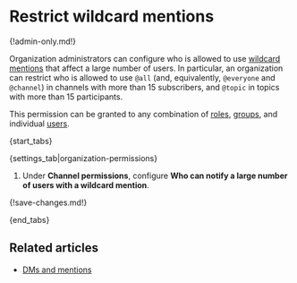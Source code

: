 # Restrict wildcard mentions

{!admin-only.md!}

Organization administrators can configure who is allowed to use [wildcard
mentions](/help/dm-mention-alert-notifications#wildcard-mentions) that affect a
large number of users. In particular, an organization can restrict who is
allowed to use `@all` (and, equivalently, `@everyone` and `@channel`) in channels
with more than 15 subscribers, and `@topic` in topics with more than 15
participants.

This permission can be granted to any combination of [roles](/help/user-roles),
[groups](/help/user-groups), and individual [users](/help/introduction-to-users).

{start_tabs}

{settings_tab|organization-permissions}

1. Under **Channel permissions**, configure **Who can notify a large number of
   users with a wildcard mention**.

{!save-changes.md!}

{end_tabs}

## Related articles

* [DMs and mentions](/help/dm-mention-alert-notifications)
